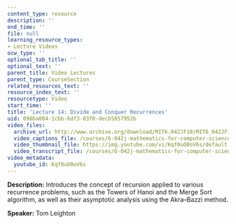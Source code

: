 ```yaml
---
content_type: resource
description: ''
end_time: ''
file: null
learning_resource_types:
- Lecture Videos
ocw_type: ''
optional_tab_title: ''
optional_text: ''
parent_title: Video Lectures
parent_type: CourseSection
related_resources_text: ''
resource_index_text: ''
resourcetype: Video
start_time: ''
title: 'Lecture 14: Divide and Conquer Recurrences'
uid: 098ba004-1cbb-6df3-83f0-decb5057952b
video_files:
  archive_url: http://www.archive.org/download/MIT6.042JF10/MIT6_042JF10_lec14_300k.mp4
  video_captions_file: /courses/6-042j-mathematics-for-computer-science-fall-2010/94dd474e985150f9b8fcb4f7b5545dd8_Kqf0uO0oV6s.vtt
  video_thumbnail_file: https://img.youtube.com/vi/Kqf0uO0oV6s/default.jpg
  video_transcript_file: /courses/6-042j-mathematics-for-computer-science-fall-2010/fa1c71923e2802c8415a16fadb541bb0_Kqf0uO0oV6s.pdf
video_metadata:
  youtube_id: Kqf0uO0oV6s
---
```


**Description:** Introduces the concept of recursion applied to various recurrence problems, such as the Towers of Hanoi and the Merge Sort algorithm, as well as their asymptotic analysis using the Akra–Bazzi method.

**Speaker:** Tom Leighton



